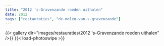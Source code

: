 ```yaml
---
title: "2012 's-Gravenzande roeden uithalen"
date: 2012
tags: ["restauraties", "de-molen-van-s-gravenzande"]
---
```


{{< gallery dir="images/restauraties/2012 's-Gravenzande roeden uithalen" />}}
{{< load-photoswipe >}}
